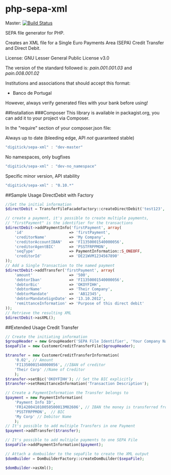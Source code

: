 php-sepa-xml
============

Master: [![Build Status](https://secure.travis-ci.org/digitick/php-sepa-xml.png?branch=master)](http://travis-ci.org/digitick/php-sepa-xml)

SEPA file generator for PHP.

Creates an XML file for a Single Euro Payments Area (SEPA) Credit Transfer and Direct Debit.

License: GNU Lesser General Public License v3.0


The version of the standard followed is: _pain.001.001.03_ and _pain.008.001.02_

Institutions and associations that should accept this format:
* Banco de Portugal

However, always verify generated files with your bank before using!


##Installation
###Composer
This library is available in packagist.org, you can add it to your project
via Composer.

In the "require" section of your composer.json file:

Always up to date (bleeding edge, API *not* guaranteed stable)
```javascript
"digitick/sepa-xml" : "dev-master"
```

No namespaces, only bugfixes
```javascript
"digitick/sepa-xml" : "dev-no_namespace"
```

Specific minor version, API stability
```javascript
"digitick/sepa-xml" : "0.10.*"
```

##Sample Usage DirectDebit with Factory
```php
//Set the initial information
$directDebit = TransferFileFacadeFactory::createDirectDebit('test123', 'Me');

// create a payment, it's possible to create multiple payments,
// "firstPayment" is the identifier for the transactions
$directDebit->addPaymentInfo('firstPayment', array(
	'id' 					=> 'firstPayment',
	'creditorName' 			=> 'My Company',
	'creditorAccountIBAN'	=> 'FI1350001540000056',
	'creditorAgentBIC' 		=> 'PSSTFRPPMON',
	'seqType'				=> PaymentInformation::S_ONEOFF,
	'creditorId'			=> 'DE21WVM1234567890'
));
// Add a Single Transaction to the named payment
$directDebit->addTransfer('firstPayment', array(
	'amount'				=> '500',
	'debtorIban'			=> 'FI1350001540000056',
	'debtorBic'				=> 'OKOYFIHH',
	'debtorName'			=> 'Their Company',
	'debtorMandate'			=>  'AB12345',
	'debtorMandateSignDate'	=> '13.10.2012',
	'remittanceInformation'	=> 'Purpose of this direct debit'
));
// Retrieve the resulting XML
$directDebit->asXML();
```

##Extended Usage Credit Transfer
```php
// Create the initiating information
$groupHeader = new GroupHeader('SEPA File Identifier', 'Your Company Name');
$sepaFile = new CustomerCreditTransferFile($groupHeader);

$transfer = new CustomerCreditTransferInformation(
    '0.02', // Amount
    'FI1350001540000056', //IBAN of creditor
    'Their Corp' //Name of Creditor
    );
$transfer->setBic('OKOYFIHH'); // Set the BIC explicitly
$transfer->setRemittanceInformation('Transaction Description');

// Create a PaymentInformation the Transfer belongs to
$payment = new PaymentInformation(
    'Payment Info ID',
    'FR1420041010050500013M02606', // IBAN the money is transferred from
    'PSSTFRPPMON',  // BIC
    'My Corp' // Debitor Name
    );
// It's possible to add multiple Transfers in one Payment
$payment->addTransfer($transfer);

// It's possible to add multiple payments to one SEPA File
$sepaFile->addPaymentInformation($payment);

// Attach a dombuilder to the sepaFile to create the XML output
$domBuilder = DomBuilderFactory::createDomBuilder($sepaFile);

$domBuilder->asXml();
```
